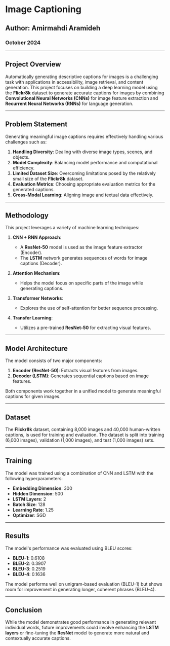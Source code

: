 # Image Captioning

## Author: Amirmahdi Aramideh

### October 2024

---

## Project Overview

Automatically generating descriptive captions for images is a challenging task with applications in accessibility, image retrieval, and content generation. This project focuses on building a deep learning model using the **Flickr8k** dataset to generate accurate captions for images by combining **Convolutional Neural Networks (CNNs)** for image feature extraction and **Recurrent Neural Networks (RNNs)** for language generation.

---

## Problem Statement

Generating meaningful image captions requires effectively handling various challenges such as:

1. **Handling Diversity**: Dealing with diverse image types, scenes, and objects.
2. **Model Complexity**: Balancing model performance and computational efficiency.
3. **Limited Dataset Size**: Overcoming limitations posed by the relatively small size of the **Flickr8k** dataset.
4. **Evaluation Metrics**: Choosing appropriate evaluation metrics for the generated captions.
5. **Cross-Modal Learning**: Aligning image and textual data effectively.

---

## Methodology

This project leverages a variety of machine learning techniques:

1. **CNN + RNN Approach**: 
   - A **ResNet-50** model is used as the image feature extractor (Encoder).
   - The **LSTM** network generates sequences of words for image captions (Decoder).

2. **Attention Mechanism**: 
   - Helps the model focus on specific parts of the image while generating captions.

3. **Transformer Networks**: 
   - Explores the use of self-attention for better sequence processing.

4. **Transfer Learning**: 
   - Utilizes a pre-trained **ResNet-50** for extracting visual features.

---

## Model Architecture

The model consists of two major components:

1. **Encoder (ResNet-50)**: Extracts visual features from images.
2. **Decoder (LSTM)**: Generates sequential captions based on image features.

Both components work together in a unified model to generate meaningful captions for given images.

---

## Dataset

The **Flickr8k** dataset, containing 8,000 images and 40,000 human-written captions, is used for training and evaluation. The dataset is split into training (6,000 images), validation (1,000 images), and test (1,000 images) sets.

---

## Training

The model was trained using a combination of CNN and LSTM with the following hyperparameters:

- **Embedding Dimension**: 300
- **Hidden Dimension**: 500
- **LSTM Layers**: 2
- **Batch Size**: 128
- **Learning Rate**: 1.25
- **Optimizer**: SGD

---

## Results

The model's performance was evaluated using BLEU scores:

- **BLEU-1**: 0.6108
- **BLEU-2**: 0.3907
- **BLEU-3**: 0.2519
- **BLEU-4**: 0.1636

The model performs well on unigram-based evaluation (BLEU-1) but shows room for improvement in generating longer, coherent phrases (BLEU-4).

---

## Conclusion

While the model demonstrates good performance in generating relevant individual words, future improvements could involve enhancing the **LSTM layers** or fine-tuning the **ResNet** model to generate more natural and contextually accurate captions.

